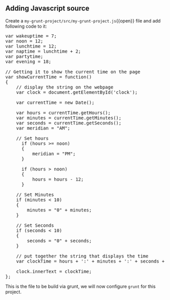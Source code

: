 ## Adding Javascript source

Create a `my-grunt-project/src/my-grunt-project.js`{{open}} file and add following code to it:

<pre class="file" data-filename="my-grunt-project/src/my-grunt-project.js" data-target="replace">
var wakeuptime = 7;
var noon = 12;
var lunchtime = 12;
var naptime = lunchtime + 2;
var partytime;
var evening = 18;

// Getting it to show the current time on the page
var showCurrentTime = function()
{
    // display the string on the webpage
    var clock = document.getElementById('clock');
 
    var currentTime = new Date();
 
    var hours = currentTime.getHours();
    var minutes = currentTime.getMinutes();
    var seconds = currentTime.getSeconds();
    var meridian = "AM";
 
    // Set hours
	  if (hours >= noon)
	  {
		  meridian = "PM";
	  }

	  if (hours > noon)
	  {
		  hours = hours - 12;
	  }
 
    // Set Minutes
    if (minutes < 10)
    {
        minutes = "0" + minutes;
    }
 
    // Set Seconds
    if (seconds < 10)
    {
        seconds = "0" + seconds;
    }
 
    // put together the string that displays the time
    var clockTime = hours + ':' + minutes + ':' + seconds + " " + meridian + "!";
 
    clock.innerText = clockTime;
};
</pre>

This is the file to be build via grunt, we will now configure `grunt` for this project.
